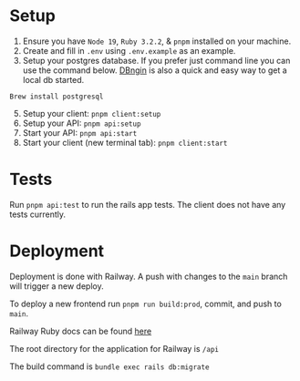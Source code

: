 # Setup

1. Ensure you have `Node 19`, `Ruby 3.2.2`, & `pnpm` installed on your machine.
2. Create and fill in `.env` using `.env.example` as an example.
3. Setup your postgres database. If you prefer just command line you can use the command below. [DBngin](https://dbngin.com/) is also a quick and easy way to get a local db started.

```
Brew install postgresql
```

5. Setup your client: `pnpm client:setup`
6. Setup your API: `pnpm api:setup`
7. Start your API: `pnpm api:start`
8. Start your client (new terminal tab): `pnpm client:start`

# Tests

Run `pnpm api:test` to run the rails app tests. The client does not have any tests currently.

# Deployment

Deployment is done with Railway. A push with changes to the `main` branch will trigger a new deploy.

To deploy a new frontend run `pnpm run build:prod`, commit, and push to `main`.

Railway Ruby docs can be found [here](https://nixpacks.com/docs/providers/ruby)

The root directory for the application for Railway is `/api`

The build command is `bundle exec rails db:migrate`
